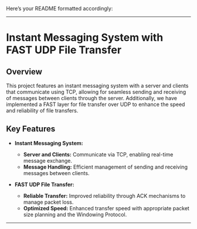 Here’s your README formatted accordingly:

---

# Instant Messaging System with FAST UDP File Transfer

## Overview

This project features an instant messaging system with a server and clients that communicate using TCP, allowing for seamless sending and receiving of messages between clients through the server. Additionally, we have implemented a FAST layer for file transfer over UDP to enhance the speed and reliability of file transfers.

## Key Features

* **Instant Messaging System:**
  * **Server and Clients:** Communicate via TCP, enabling real-time message exchange.
  * **Message Handling:** Efficient management of sending and receiving messages between clients.

* **FAST UDP File Transfer:**
  * **Reliable Transfer:** Improved reliability through ACK mechanisms to manage packet loss.
  * **Optimized Speed:** Enhanced transfer speed with appropriate packet size planning and the Windowing Protocol.

---

